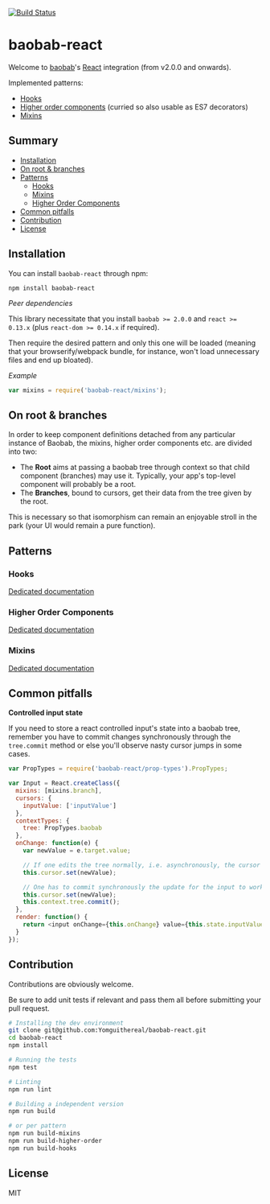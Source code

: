 [![Build Status](https://travis-ci.org/Yomguithereal/baobab-react.svg)](https://travis-ci.org/Yomguithereal/baobab-react)

# baobab-react

Welcome to [baobab](https://github.com/Yomguithereal/baobab)'s [React](https://facebook.github.io/react/) integration (from v2.0.0 and onwards).

Implemented patterns:

* [Hooks](docs/hooks.md)
* [Higher order components](docs/higher-order.md) (curried so also usable as ES7 decorators)
* [Mixins](docs/mixins.md)

## Summary

* [Installation](#installation)
* [On root & branches](#on-root--branches)
* [Patterns](#patterns)
  * [Hooks](#hooks)
  * [Mixins](#mixins)
  * [Higher Order Components](#higher-order-components)
* [Common pitfalls](#common-pitfalls)
* [Contribution](#contribution)
* [License](#license)

## Installation

You can install `baobab-react` through npm:

```
npm install baobab-react
```

*Peer dependencies*

This library necessitate that you install `baobab >= 2.0.0` and `react >= 0.13.x` (plus `react-dom >= 0.14.x` if required).

Then require the desired pattern and only this one will be loaded (meaning that your browserify/webpack bundle, for instance, won't load unnecessary files and end up bloated).

*Example*

```js
var mixins = require('baobab-react/mixins');
```

## On root & branches

In order to keep component definitions detached from any particular instance of Baobab, the mixins, higher order components etc. are divided into two:

* The **Root** aims at passing a baobab tree through context so that child component (branches) may use it. Typically, your app's top-level component will probably be a root.
* The **Branches**, bound to cursors, get their data from the tree given by the root.

This is necessary so that isomorphism can remain an enjoyable stroll in the park (your UI would remain a pure function).

## Patterns

### Hooks

[Dedicated documentation](docs/hooks.md)

### Higher Order Components

[Dedicated documentation](docs/higher-order.md)

### Mixins

[Dedicated documentation](docs/mixins.md)

## Common pitfalls

**Controlled input state**

If you need to store a react controlled input's state into a baobab tree, remember you have to commit changes synchronously through the `tree.commit` method or else you'll observe nasty cursor jumps in some cases.

```js
var PropTypes = require('baobab-react/prop-types').PropTypes;

var Input = React.createClass({
  mixins: [mixins.branch],
  cursors: {
    inputValue: ['inputValue']
  },
  contextTypes: {
    tree: PropTypes.baobab
  },
  onChange: function(e) {
    var newValue = e.target.value;

    // If one edits the tree normally, i.e. asynchronously, the cursor will hop
    this.cursor.set(newValue);

    // One has to commit synchronously the update for the input to work correctly
    this.cursor.set(newValue);
    this.context.tree.commit();
  },
  render: function() {
    return <input onChange={this.onChange} value={this.state.inputValue} />;
  }
});
```

## Contribution

Contributions are obviously welcome.

Be sure to add unit tests if relevant and pass them all before submitting your pull request.

```bash
# Installing the dev environment
git clone git@github.com:Yomguithereal/baobab-react.git
cd baobab-react
npm install

# Running the tests
npm test

# Linting
npm run lint

# Building a independent version
npm run build

# or per pattern
npm run build-mixins
npm run build-higher-order
npm run build-hooks
```

## License
MIT
